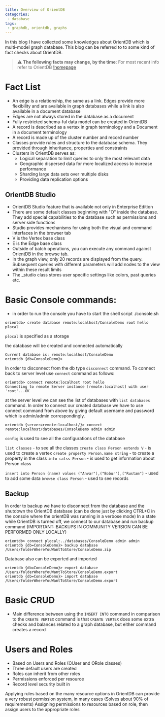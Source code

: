 ```yaml
---
title: Overview of OrientDB
categories:
 - database
tags:
 - graphdb, orientdb, graphs
---
```


In this blog I have collected some knowledges about OrientDB which is multi-model graph database. This blog can be referred to to some kind of fact checks about OrientDB.

> :warning: **The following facts may change, by the time**: For most recent info refer to OrientDB [!homepage](https://orientdb.com/docs/last/index.html)

# Fact List 

- An edge is a relationship, the same as a link. Edges provide more flexibility and are available in graph databases while a link is also available in a document database
- Edges are not always stored in the database as a document
- Fully restricted schema-ful data model can be created in OrientDB
- A record is described as a vertex in graph terminology and a Document in a document terminology
- A record is made up of the cluster number and record number
- Classes provide rules and structure to the database schema. They provided through inheritance, properties and constraints
- Clusters in OrientDB serves as:
    - Logical separation to limit queries to only the most relevant data
    - Geographic dispersed data for more localized access to increase performance
    - Sharding large data sets over multiple disks
    - Providing data replication options

## OrientDB Studio

- OrientDB Studio feature that is available not only in Enterprise Edition
- There are some default classes beginning with "O" inside the database. They add special capabilities to the database such as permissions and server side functions
- Studio provides mechanisms for using both the visual and command interfaces in the browser tab
- V is the Vertex base class
- E is the Edge base class
- Outside of batch operations, you can execute any command against OrientDB in the browse tab.
- In the graph view, only 20 records are displayed from the query. Subsequent queries with different parameters will add nodes to the view within these result limits
- The _studio class stores user specific settings like colors, past queries etc.


# Basic Console commands:

- in order to run the console you have to start the shell script ./console.sh

```
orientdb> create database remote:localhost/ConsoleDemo root hello plocal
```

`plocal` is specified as a storage

the database will be created and connected automatically

```
Current database is: remote:localhost/ConsoleDemo
orientdb {db=ConsoleDemo}>
```

In order to disconnect from the db type `disconnect` command. To connect back to server level use `connect` command as follows:

```
orientdb> connect remote:localhost root hello
Connecting to remote Server instance [remote:localhost] with user 'root'...OK
```

at the server level we can see the list of databases with `list databases` command. In order to connect our created database we have to use connect command from above by giving default username and password which is admin/admin correspondingly.

```
orientdb {server=remote:localhost/}> connect remote:localhost/databases/ConsoleDemo admin admin
```

`config` is used to see all the configurations of the database

`list classes` - to see all the classes
`create class Person extends V` - is used to create a vertex
`create property Person.name string` - to create a property in the class
`info calss Person` - is used to get information about Person class

`insert into Person (name) values ("Anvar"),("Bobur"),("Rustam")` - used to add some data
`browse class Person` - used to see records

## Backup

In order to backup we have to disconnect from the database and the shutdown the OrientDB database (can be done just by clicking CTRL+C in the console where the orientDB was running in a verbose mode)
In a state while OrientDB is turned off, we connect to our database and run backup command (IMPORTANT: BACKUPS IN COMMUNITY VERSION CAN BE PERFORMED ONLY LOCALLY)

```
orientdb> connect plocal:../databases/ConsoleDemo admin admin
orientdb {db=ConsoleDemo}> backup database /Users/folderWhereYouWantToStore/ConsoleDemo.zip
```

Database also can be exported and imported

```
orientdb {db=ConsoleDemo}> export database /Users/folderWhereYouWantToStore/ConsoleDemo.export
orientdb {db=ConsoleDemo}> import database /Users/folderWhereYouWantToStore/ConsoleDemo.export
```

# Basic CRUD

- Main difference between using the `INSERT INTO` command in comparison to the `CREATE VERTEX` command is that `CREATE VERTEX` does some extra checks and balances related to a graph database, but either command creates a record


# Users and Roles

- Based on Users and Roles (OUser and ORole classes)
- Three default users are created
- Roles can inherit from other roles
- Permissions enforced per resource
- Record level security built in

Applying rules based on the many resource options in OrientDB can provide a very robust permission system, in many cases (Solves about 90% of requirements)
Assigning permissions to resources based on role, then assign users to the appropriate roles